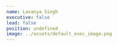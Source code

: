 ```yaml
---
name: Lavanya Singh
executive: false
lead: false
position: undefined
image: ../assets/default_exec_image.png
---
```

